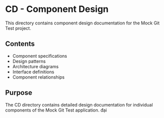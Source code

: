 # CD - Component Design

This directory contains component design documentation for the Mock Git Test project.

## Contents
- Component specifications
- Design patterns
- Architecture diagrams
- Interface definitions
- Component relationships

## Purpose
The CD directory contains detailed design documentation for individual components of the Mock Git Test application.
đại